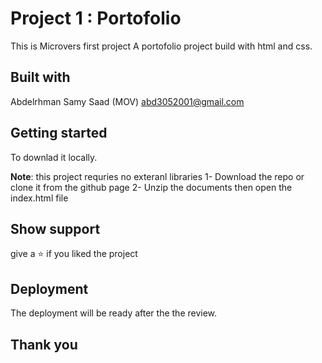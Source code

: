 # Project 1 : Portofolio

This is Microvers first project A portofolio project build with html and css.

## Built with

Abdelrhman Samy Saad (MOV) 
abd3052001@gmail.com


## Getting started
To downlad it locally.

**Note**: this project requries no exteranl libraries 
1- Download the repo or clone it from the github page
2- Unzip the documents then open the index.html file

## Show support 
give a ⭐️ if you liked the project

## Deployment 
The deployment will be ready after the the review.

## Thank you